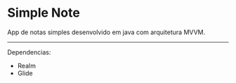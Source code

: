 # Simple Note
App de notas simples desenvolvido em java com arquitetura MVVM. 

------------

Dependencias:
- Realm
- Glide